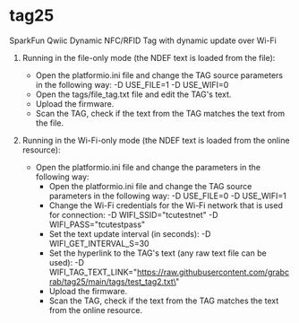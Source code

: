 # tag25
SparkFun Qwiic Dynamic NFC/RFID Tag with dynamic update over Wi-Fi

1. Running in the file-only mode (the NDEF text is loaded from the file):
    - Open the platformio.ini file and change the TAG source parameters in the following way:
        -D USE_FILE=1
        -D USE_WIFI=0
    - Open the tags/file_tag.txt file and edit the TAG's text.
    - Upload the firmware.
    - Scan the ТАG, check if the text from the TAG matches the text from the file.

2. Running in the Wi-Fi-only mode (the NDEF text is loaded from the online resource):
    - Open the platformio.ini file and change the parameters in the following way:
        - Open the platformio.ini file and change the TAG source parameters in the following way:
            -D USE_FILE=0
            -D USE_WIFI=1
        - Change the Wi-Fi credentials for the Wi-Fi network that is used for connection:
            -D WIFI_SSID=\"tcutestnet\"
            -D WIFI_PASS=\"tcutestpass\"	
        - Set the text update interval (in seconds):
            -D WIFI_GET_INTERVAL_S=30
        - Set the hyperlink to the TAG's text (any raw text file can be used):
            -D WIFI_TAG_TEXT_LINK=\"https://raw.githubusercontent.com/grabcrab/tag25/main/tags/test_tag2.txt\"
        - Upload the firmware.
        - Scan the ТАG, check if the text from the TAG matches the text from the online resource.
        


